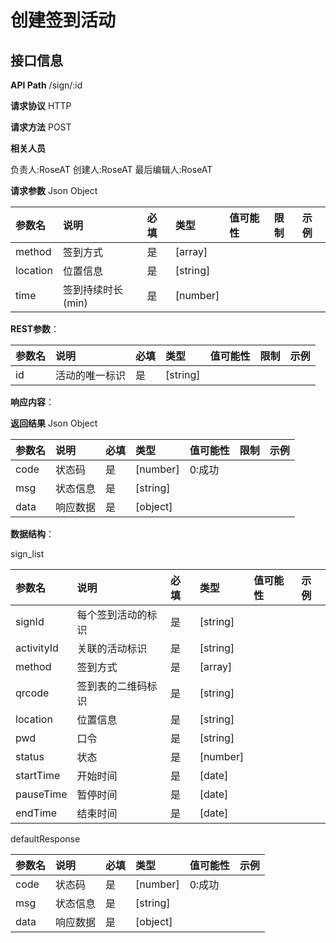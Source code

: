 # 创建签到活动
## 接口信息

**API Path**
/sign/:id

**请求协议**
HTTP

**请求方法**
POST

**相关人员**

负责人:RoseAT
创建人:RoseAT
最后编辑人:RoseAT


**请求参数**
Json
Object

| 参数名 | 说明 | 必填 | 类型 | 值可能性 |  限制 | 示例 |
| :------------ | :------------ | :------------ | :------------ | :------------ | :------------ | :------------ |
|method|签到方式|是|[array]| | |
|location|位置信息|是|[string]| | |
|time|签到持续时长(min)|是|[number]| | |

**REST参数**：

| 参数名  | 说明 | 必填 | 类型 | 值可能性 | 限制 | 示例 |
| :------------ | :------------ | :------------ | :------------ | :------------ | :------------ | :------------ |
|id|活动的唯一标识|是|[string]| || |
**响应内容**：

**返回结果**
Json
Object

| 参数名  | 说明 | 必填 | 类型 | 值可能性 | 限制 | 示例 |
| :------------ | :------------ | :------------ | :------------ | :------------ | :------------ | :------------ |
|code|状态码|是|[number]|0:成功|| |
|msg|状态信息|是|[string]| || |
|data|响应数据|是|[object]| || |

**数据结构**：

sign_list

| 参数名  | 说明 | 必填 | 类型 | 值可能性 | 示例 |
| :------------ | :------------ | :------------ | :------------ | :------------ | :------------ |
|signId|每个签到活动的标识|是|[string]|||
|activityId|关联的活动标识|是|[string]|||
|method|签到方式|是|[array]|||
|qrcode|签到表的二维码标识|是|[string]|||
|location|位置信息|是|[string]|||
|pwd|口令|是|[string]|||
|status|状态|是|[number]|||
|startTime|开始时间|是|[date]|||
|pauseTime|暂停时间|是|[date]|||
|endTime|结束时间|是|[date]|||

defaultResponse

| 参数名  | 说明 | 必填 | 类型 | 值可能性 | 示例 |
| :------------ | :------------ | :------------ | :------------ | :------------ | :------------ |
|code|状态码|是|[number]|0:成功||
|msg|状态信息|是|[string]|||
|data|响应数据|是|[object]|||
